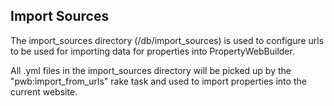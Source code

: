 ## Import Sources

The import_sources directory (/db/import_sources) is used to configure urls to be used for importing data for properties into PropertyWebBuilder.

All .yml files in the import_sources directory will be picked up by the "pwb:import_from_urls" rake task and used to import properties into the current website.


